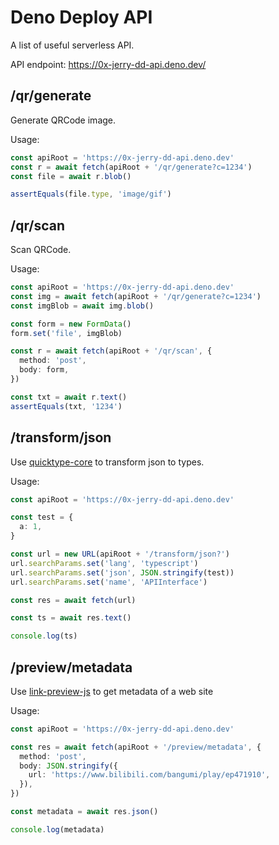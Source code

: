 # Deno Deploy API

A list of useful serverless API.

API endpoint: https://0x-jerry-dd-api.deno.dev/

## /qr/generate

Generate QRCode image.

Usage:

```ts
const apiRoot = 'https://0x-jerry-dd-api.deno.dev'
const r = await fetch(apiRoot + '/qr/generate?c=1234')
const file = await r.blob()

assertEquals(file.type, 'image/gif')
```

## /qr/scan

Scan QRCode.

Usage:

```ts
const apiRoot = 'https://0x-jerry-dd-api.deno.dev'
const img = await fetch(apiRoot + '/qr/generate?c=1234')
const imgBlob = await img.blob()

const form = new FormData()
form.set('file', imgBlob)

const r = await fetch(apiRoot + '/qr/scan', {
  method: 'post',
  body: form,
})

const txt = await r.text()
assertEquals(txt, '1234')
```

## /transform/json

Use [quicktype-core](https://github.com/quicktype/quicktype) to transform json to types.

Usage:

```ts
const apiRoot = 'https://0x-jerry-dd-api.deno.dev'

const test = {
  a: 1,
}

const url = new URL(apiRoot + '/transform/json?')
url.searchParams.set('lang', 'typescript')
url.searchParams.set('json', JSON.stringify(test))
url.searchParams.set('name', 'APIInterface')

const res = await fetch(url)

const ts = await res.text()

console.log(ts)
```

## /preview/metadata

Use [link-preview-js](https://github.com/ospfranco/link-preview-js) to get metadata of a web site

Usage:

```ts
const apiRoot = 'https://0x-jerry-dd-api.deno.dev'

const res = await fetch(apiRoot + '/preview/metadata', {
  method: 'post',
  body: JSON.stringify({
    url: 'https://www.bilibili.com/bangumi/play/ep471910',
  }),
})

const metadata = await res.json()

console.log(metadata)
```
